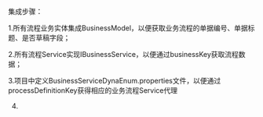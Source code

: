 集成步骤：

1.所有流程业务实体集成BusinessModel，以便获取业务流程的单据编号、单据标题、是否草稿字段；

2.所有流程Service实现IBusinessService，以便通过businessKey获取流程数据；

3.项目中定义BusinessServiceDynaEnum.properties文件，以便通过processDefinitionKey获得相应的业务流程Service代理

4.
